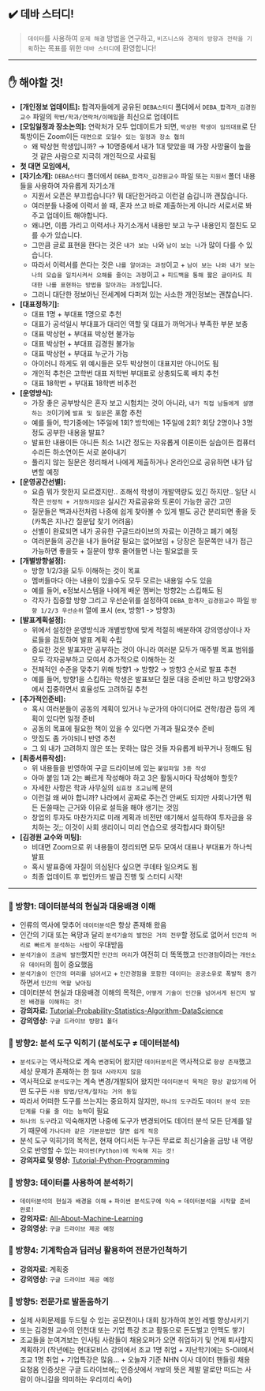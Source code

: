 ## ✔️ 데바 스터디!

> `데이터`를 사용하여 `문제 해결` 방법을 연구하고, `비즈니스와 경제의 방향과 전략을 기획`하는 목표를 위한 `데바 스터디`에 환영합니다!

---

## ✋ 해야할 것!
- **[개인정보 업데이트]:** 합격자들에게 공유된 `DEBA스터디` 폴더에서 `DEBA_합격자_김경원교수` 파일의 `학번/학과/연락처/이메일`을 최신으로 업데이트
- **[모임일정과 장소논의]:** 연락처가 모두 업데이트가 되면, `박상현 학생이 임의대표`로 단톡방이든 Zoom이든 `대면으로 모일수 있는 일정과 장소 협의`
  - 왜 박상현 학생입니까? $\rightarrow$ 10명중에서 내가 1대 맞았을 때 가장 사망율이 높을 것 같은 사람으로 지극히 개인적으로 사료됨
- **첫 대면 모임에서,**
- **[자기소개]:** `DEBA스터디` 폴더에서 `DEBA_합격자_김경원교수` 파일 또는 `지원서` 폴더 내용들을 사용하여 자유롭게 자기소개
  - 지원서 오픈은 부끄럽습니다? 뭐 대단한거라고 이런걸 숨깁니까 괜찮습니다.
  - 여러분들 나중에 이력서 쓸 때, 혼자 쓰고 바로 제출하는게 아니라 서로서로 봐주고 업데이트 해야합니다.
  - 왜냐면, 이름 가리고 이력서나 자기소개서 내용만 보고 누구 내용인지 절친도 모를 수가 있습니다.
  - 그만큼 글로 표현을 한다는 것은 `내가 보는 나`와 `남이 보는 나`가 많이 다를 수 있습니다.
  - 따라서 이력서를 쓴다는 것은 `나를 알아과는 과정`이고 + `남이 보는 나와 내가 보는 나의 모습을 일치시켜서 오해를 줄이는 과정`이고 + `피드백을 통해 짧은 글이라도 최대한 나를 표현하는 방법을 알아과는 과정`입니다.
  - 그러니 대단한 정보아닌 전세계에 다퍼져 있는 사소한 개인정보는 괜찮습니다.
- **[대표정하기]:**  
  - 대표 1명 + 부대표 1명으로 추천
  - 대표가 공석일시 부대표가 대리인 역할 및 대표가 까먹거나 부족한 부분 보충
  - 대표 박상현 + 부대표 박상현 불가능
  - 대표 박상현 + 부대표 김경원 불가능
  - 대표 박상현 + 부대표 누군가 가능
  - 아이러니 하게도 위 예시들은 모두 박상현이 대표지만 아니어도 됨
  - 개인적 추천은 고학번 대표 저학번 부대표로 상충되도록 배치 추천
  - 대표 18학번 + 부대표 18학번 비추천 
- **[운영방식]:** 
  - 가장 좋은 공부방식은 혼자 보고 시험치는 것이 아니라, `내가 직접 남들에게 설명하는 것`이기에 `발표 및 질문`은 포함 추천
  - 예를 들어, 학기중에는 1주일에 1회? 방학에는 1주일에 2회? 회당 2명이나 3명정도 공부한 내용을 발표? 
  - 발표한 내용이든 아니든 최소 1시간 정도는 자유롭게 이론이든 실습이든 컴퓨터수리든 하소연이든 서로 쏟아내기
  - 풀리지 않는 질문은 정리해서 나에게 제출하거나 온라인으로 공유하면 내가 답변할 예정
- **[운영공간선별]:** 
  - 요즘 뭐가 핫한지 모르겠지만.. 조해석 학생이 개발역량도 있긴 하지만.. 일단 시작은 `안정적 + 거창하지않은` 실시간 자료공유와 토론이 가능한 공간 고민
  - 질문들은 백과사전처럼 나중에 쉽게 찾아볼 수 있게 별도 공간 분리되면 좋을 듯 (카톡은 지나간 질문답 찾기 어려움)
  - 선별이 완료되면 내가 공유한 구글드라이브의 자료는 이관하고 폐기 예정
  - 여러분들의 공간을 내가 들어갈 필요는 없어보임 + 당장은 질문쪽만 내가 접근 가능하면 좋을듯 + 질문이 향후 줄어들면 나는 필요없을 듯
- **[개별방향설정]:** 
  - 방향 1/2/3을 모두 이해하는 것이 목표
  - 멤버들마다 아는 내용이 있을수도 모두 모르는 내용일 수도 있음
  - 예를 들어, e정보시스템을 나에게 배운 멤버는 방향2는 스킵해도 됨
  - 각자가 집중할 방향 그리고 우선순위를 설정하여 `DEBA_합격자_김경원교수` 파일 `방향 1/2/3 우선순위` 열에 표시 (ex, 방향1 -> 방향3)
- **[발표계획설정]:** 
  - 위에서 설정한 운영방식과 개별방향에 맞게 적절히 배분하여 강의영상이나 자료들을 검토하여 발표 계획 수립
  - 중요한 것은 발표자만 공부하는 것이 아니라 여러분 모두가 매주별 목표 범위를 모두 각자공부하고 모여서 추가적으로 이해하는 것
  - 전체적인 수준을 맞추기 위해 방향1 $\rightarrow$ 방향2 $\rightarrow$ 방향3 순서로 발표 추천
  - 예를 들어, 방향1을 스킵하는 학생은 발표보단 질문 대응 준비만 하고 방향2와3에서 집중하면서 효율성도 고려하길 추천
- **[추가적인준비]:** 
  - 혹시 여러분들이 공동의 계획이 있거나 누군가의 아이디어로 견학/참관 등의 계획이 있다면 일정 준비
  - 공동의 목표에 필요한 책이 있을 수 있다면 가격과 필요갯수 준비
  - 맛집도 좀 가야되니 반영 추천
  - 그 외 내가 고려하지 않은 또는 못하는 많은 것들 자유롭게 바꾸거나 정해도 됨
- **[최종서류작성]:** 
  - 위 내용들을 반영하여 구글 드라이브에 있는 `붙임파일 3종 작성`
  - 아마 붙임 1과 2는 빠르게 작성해야 하고 3은 활동시마다 작성해야 할듯?
  - 자세한 사항은 학과 사무실의 `심효정 조교님`께 문의
  - 이런걸 왜 써야 합니까? 나라에서 공짜로 주는건 안써도 되지만 사회나가면 뭐든 돈쓸때는 근거와 이유로 설득을 해야 생기는 것임
  - 창업의 투자도 마찬가지로 미래 계획과 비전만 얘기해서 설득하여 투자금을 유치하는 것;; 이것이 사회 생리이니 미리 연습으로 생각합시다 화이팅!
- **[김경원 교수와 미팅]:** 
  - 비대면 Zoom으로 위 내용들이 정리되면 모두 모여서 대표나 부대표가 하나씩 발표
  - 혹시 발표중에 자질이 의심된다 싶으면 쿠데타 일으켜도 됨
  - 최종 업데이트 후 법인카드 발급 진행 및 스터디 시작!

---

### :book: 방향1: 데이터분석의 현실과 대응배경 이해
- 인류의 역사에 맞추어 `데이터분석`은 항상 존재해 왔음
- 인간의 기대 또는 욕망과 달리 `분석기술의 발전은 거의 전무`할 정도로 없어서 `인간의 머리로 빠르게 분석하는 사람`이 우대받음
- `분석기술이 조금씩 발전`했지만 `인간의 머리`가 여전히 더 똑똑했고 `인간경험`이라는 `개인소유 데이터`의 힘이 중요했음
- `분석기술이 인간의 머리를 넘어서고` + `인간경험을 포함한 데이터는 공공소유로 폭발적 증가`하면서 `인간의 역할 낮아짐`
- 데이터분석 현실과 대응배경 이해의 목적은, `어떻게 기술이 인간을 넘어서게 된건지 발전 배경을 이해하는 것!`
- **강의자료:** [Tutorial-Probability-Statistics-Algorithm-DataScience](https://github.com/thekimk/Tutorial-Probability-Statistics-Algorithm-DataScience)
- **강의영상:** `구글 드라이브 방향1 폴더`

### :book: 방향2: 분석 도구 익히기 (분석도구 $\neq$ 데이터분석)
- `분석도구`는 역사적으로 계속 `변경`되어 왔지만 `데이터분석`은 역사적으로 `항상 존재`했고 세상 문제가 존재하는 한 `절대 사라지지 않음`
- 역사적으로 `분석도구`는 계속 변경/개발되어 왔지만 `데이터분석 목적은 항상 같았기에` 어떤 도구든 `사용 방법/단계/절차는 거의 동일`
- 따라서 어떠한 도구를 쓰는지는 중요하지 않지만, `하나의 도구`라도 `데이터 분석 모든 단계를 다룰 줄 아는 능력`이 필요
- `하나의 도구`라고 익숙해지면 나중에 도구가 변경되어도 데이터 분석 모든 단계를 알기 때문에 `가나다라 같은 기본문법만 알면 쉽게 적응`
- 분석 도구 익히기의 목적은, 현재 어디서든 누구든 무료로 최신기술을 금방 내 역량으로 반영할 수 있는 `파이썬(Python)에 익숙해 지는 것!`
- **강의자료 및 영상:** [Tutorial-Python-Programming](https://github.com/thekimk/Tutorial-Python-Programming)

### :book: 방향3: 데이터를 사용하여 분석하기
- `데이터분석의 현실과 배경을 이해` + `파이썬 분석도구에 익숙` = `데이터분석을 시작할 준비 완료!`
- **강의자료:** [All-About-Machine-Learning](https://github.com/thekimk/Business-Data-Analytics)
- **강의영상:** `구글 드라이브 제공 예정`

### :book: 방향4: 기계학습과 딥러닝 활용하여 전문가인척하기
- **강의자료:** 계획중
- **강의영상:** `구글 드라이브 제공 예정`

### :book: 방향5: 전문가로 발돋움하기
- 실제 사회문제를 두드릴 수 있는 공모전이나 대회 참가하여 본인 레벨 향상시키기
- 또는 김경원 교수의 인천대 또는 기업 특강 조교 활동으로 돈도벌고 인맥도 쌓기
- 조교들을 눈여겨보는 인사팀 사람들이 채용오퍼가 오면 취업하기 및 언제 퇴사할지 계획하기
(작년에는 현대모비스 강의에서 조교 1명 취업 + 지난학기에는 S-Oil에서 조교 1명 취업 + 기업특강은 많음... + 오늘자 기준 NHN 이사 데이터 핸들링 채용 요청옴 인증샷은 구글 드라이브에;; 인증샷에서 `개발`의 뜻은 제발 말로만 떠드는 사람이 아니길을 의미하는 우리끼리 속어)

